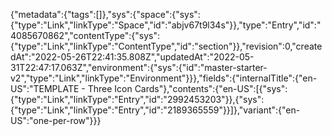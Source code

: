 {"metadata":{"tags":[]},"sys":{"space":{"sys":{"type":"Link","linkType":"Space","id":"abjv67t9l34s"}},"type":"Entry","id":"4085670862","contentType":{"sys":{"type":"Link","linkType":"ContentType","id":"section"}},"revision":0,"createdAt":"2022-05-26T22:41:35.808Z","updatedAt":"2022-05-31T22:47:17.063Z","environment":{"sys":{"id":"master-starter-v2","type":"Link","linkType":"Environment"}}},"fields":{"internalTitle":{"en-US":"TEMPLATE - Three Icon Cards"},"contents":{"en-US":[{"sys":{"type":"Link","linkType":"Entry","id":"2992453203"}},{"sys":{"type":"Link","linkType":"Entry","id":"2189365559"}}]},"variant":{"en-US":"one-per-row"}}}